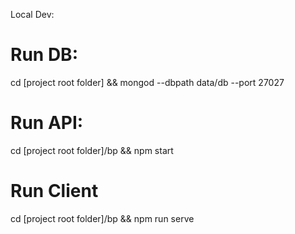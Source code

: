 Local Dev:

# Run DB:

cd [project root folder] && mongod --dbpath data/db --port 27027

# Run API: 

cd [project root folder]/bp && npm start

# Run Client

cd [project root folder]/bp && npm run serve


